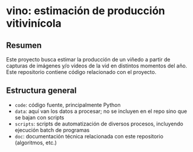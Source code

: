 # vino: estimación de producción vitivinícola

## Resumen

Este proyecto busca estimar la producción de un viñedo a partir de capturas de imágenes y/o videos de la vid en distintos momentos del año.
Este repositorio contiene código relacionado con el proyecto.

## Estructura general

* `code`: código fuente, principalmente Python
* `data`: aquí van los datos a procesar; no se incluyen en el repo sino que se bajan con scripts
* `scripts`:  scripts de automatización de diversos procesos, incluyendo ejecución batch de programas
* `doc`: documentación técnica relacionada con este repositorio (algoritmos, etc.)

